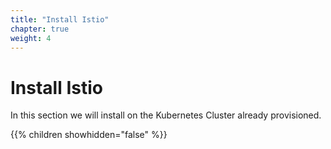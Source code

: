 ```yaml
---
title: "Install Istio"
chapter: true
weight: 4
---
```

# Install Istio

In this section we will install on the Kubernetes Cluster already provisioned.

{{% children showhidden="false" %}}
